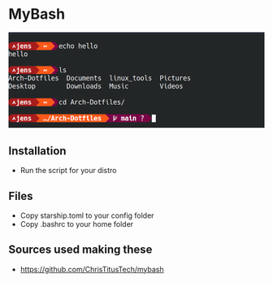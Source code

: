 # MyBash

![Screenshot](https://raw.githubusercontent.com/JensDeLeersnyderPXL/MyBash/main/Screenshots/Terminal_Screenshot.png)

## Installation
- Run the script for your distro 

## Files
- Copy starship.toml to your config folder
- Copy .bashrc to your home folder

## Sources used making these
- <https://github.com/ChrisTitusTech/mybash>
